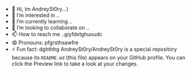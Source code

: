 - 👋 Hi, Im AndreySt0ry...)
- 👀 I’m interested in ..
- 🌱 I’m currently learning ..
- 💞️ I’m looking to collaborate on ..
- 📫 How to reach me ..giyfdxtghuoudc
- 😄 Pronouns: pfgrsthsawfre
- ⚡ Fun fact: dghthhg
AndreySt0ry/AndreySt0ry is a special  repository because its `README.md` (this file) appears on your GitHub profile.
You can click the Preview link to take a look at your changes.
